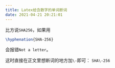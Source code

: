 ```yaml
---
title: Latex给含数字的单词断词
date: 2021-04-21 20:21:01
---
```


比方说`SHA256`，如果用
```tex
\hyphenation{SHA-256}
```
会报错`Not a letter`。

这时直接在正文里想断词的地方加`\-`即可：
`SHA\-256`
